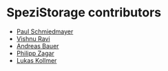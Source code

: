 <!--

This source file is part of the Stanford Spezi open-source project.

SPDX-FileCopyrightText: 2022 Stanford University and the project authors (see CONTRIBUTORS.md)

SPDX-License-Identifier: MIT
  
-->

SpeziStorage contributors
====================

* [Paul Schmiedmayer](https://github.com/PSchmiedmayer)
* [Vishnu Ravi](https://github.com/vishnuravi)
* [Andreas Bauer](https://github.com/bauer-andreas)
* [Philipp Zagar](https://github.com/philippzagar)
* [Lukas Kollmer](https://github.com/lukaskollmer)
